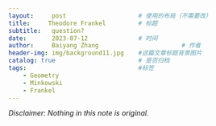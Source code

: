 ```yaml
---
layout:     post   				    # 使用的布局（不需要改）
title:     Theodore Frankel			# 标题 
subtitle:   question?
date:       2023-07-12 				# 时间
author:     Baiyang Zhang 						# 作者
header-img: img/background11.jpg 	#这篇文章标题背景图片
catalog: true 						# 是否归档
tags:								#标签
    - Geometry
    - Minkowski
    - Frankel
---
```


*Disclaimer: Nothing in this note is original.*

